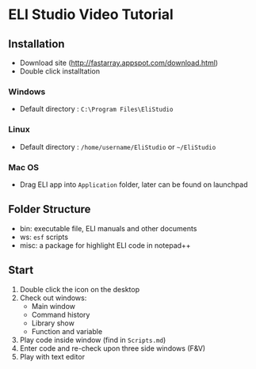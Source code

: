 # ELI Studio Video Tutorial

## Installation

- Download site (http://fastarray.appspot.com/download.html)
- Double click installtation

### Windows
- Default directory : `C:\Program Files\EliStudio`

### Linux
- Default directory : `/home/username/EliStudio` or `~/EliStudio`

### Mac OS
- Drag ELI app into `Application` folder, later can be found on launchpad


## Folder Structure

-  bin: executable file, ELI manuals and other documents
-   ws: `esf` scripts
- misc: a package for highlight ELI code in notepad++

## Start

1. Double click the icon on the desktop
2. Check out windows:
   - Main window
   - Command history
   - Library show
   - Function and variable
3. Play code inside window (find in `Scripts.md`)
4. Enter code and re-check upon three side windows (F&V)
5. Play with text editor


